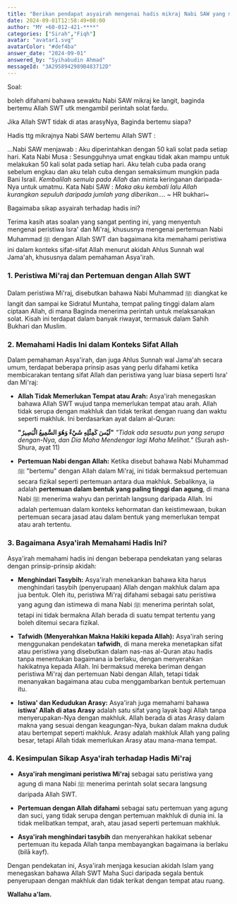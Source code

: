 ```yaml
---
title: "Berikan pendapat asyairah mengenai hadis mikraj Nabi SAW yang menceritakan pertemuannya dengan Allah SWT."
date: 2024-09-01T12:58:49+08:00
author: "MY +60-012-421-****"
categories: ["Sirah","Fiqh"]
avatar: "avatar1.svg"
avatarColor: "#def4ba"
answer_date: "2024-09-01"
answered_by: "Syihabudin Ahmad"
messageId: "3A2958942989B483712D"
---
```


Soal:

boleh difahami bahawa sewaktu Nabi SAW mikraj ke langit, baginda bertemu Allah SWT utk mengambil perintah solat fardu.

Jika Allah SWT tidak di atas arasyNya, Baginda bertemu siapa?

Hadis ttg mikrajnya Nabi SAW bertemu Allah SWT :

...Nabi SAW menjawab : Aku diperintahkan dengan 50 kali solat pada setiap hari. Kata Nabi Musa : Sesungguhnya umat engkau tidak akan mampu untuk melakukan 50 kali solat pada setiap hari. Aku telah cuba pada orang sebelum engkau dan aku telah cuba dengan semaksimum mungkin pada  Bani Israil. *Kembalilah semula pada Allah* dan minta keringanan daripada-Nya untuk umatmu. Kata Nabi SAW : *Maka aku kembali lalu Allah kurangkan sepuluh daripada jumlah yang diberikan*....
~ HR bukhari~

Bagaimaba sikap asyairah terhadap hadis ini?

<!--more-->

Terima kasih atas soalan yang sangat penting ini, yang menyentuh mengenai peristiwa Isra' dan Mi'raj, khususnya mengenai pertemuan Nabi Muhammad ﷺ dengan Allah SWT dan bagaimana kita memahami peristiwa ini dalam konteks sifat-sifat Allah menurut akidah Ahlus Sunnah wal Jama'ah, khususnya dalam pemahaman Asya'irah.

### 1. **Peristiwa Mi'raj dan Pertemuan dengan Allah SWT**

Dalam peristiwa Mi'raj, disebutkan bahawa Nabi Muhammad ﷺ diangkat ke langit dan sampai ke Sidratul Muntaha, tempat paling tinggi dalam alam ciptaan Allah, di mana Baginda menerima perintah untuk melaksanakan solat. Kisah ini terdapat dalam banyak riwayat, termasuk dalam Sahih Bukhari dan Muslim.

### 2. **Memahami Hadis Ini dalam Konteks Sifat Allah**

Dalam pemahaman Asya'irah, dan juga Ahlus Sunnah wal Jama'ah secara umum, terdapat beberapa prinsip asas yang perlu difahami ketika membicarakan tentang sifat Allah dan peristiwa yang luar biasa seperti Isra' dan Mi'raj:

- **Allah Tidak Memerlukan Tempat atau Arah:** Asya'irah menegaskan bahawa Allah SWT wujud tanpa memerlukan tempat atau arah. Allah tidak serupa dengan makhluk dan tidak terikat dengan ruang dan waktu seperti makhluk. Ini berdasarkan ayat dalam al-Quran:

  **"لَيْسَ كَمِثْلِهِ شَيْءٌ وَهُوَ السَّمِيعُ الْبَصِيرُ"**
  _"Tidak ada sesuatu pun yang serupa dengan-Nya, dan Dia Maha Mendengar lagi Maha Melihat."_ (Surah ash-Shura, ayat 11)

- **Pertemuan Nabi dengan Allah:** Ketika disebut bahawa Nabi Muhammad ﷺ "bertemu" dengan Allah dalam Mi'raj, ini tidak bermaksud pertemuan secara fizikal seperti pertemuan antara dua makhluk. Sebaliknya, ia adalah **pertemuan dalam bentuk yang paling tinggi dan agung**, di mana Nabi ﷺ menerima wahyu dan perintah langsung daripada Allah. Ini adalah pertemuan dalam konteks kehormatan dan keistimewaan, bukan pertemuan secara jasad atau dalam bentuk yang memerlukan tempat atau arah tertentu.

### 3. **Bagaimana Asya'irah Memahami Hadis Ini?**

Asya'irah memahami hadis ini dengan beberapa pendekatan yang selaras dengan prinsip-prinsip akidah:

- **Menghindari Tasybih:** Asya'irah menekankan bahawa kita harus menghindari tasybih (penyerupaan) Allah dengan makhluk dalam apa jua bentuk. Oleh itu, peristiwa Mi'raj difahami sebagai satu peristiwa yang agung dan istimewa di mana Nabi ﷺ menerima perintah solat, tetapi ini tidak bermakna Allah berada di suatu tempat tertentu yang boleh ditemui secara fizikal.

- **Tafwidh (Menyerahkan Makna Hakiki kepada Allah):** Asya'irah sering menggunakan pendekatan **tafwidh**, di mana mereka menetapkan sifat atau peristiwa yang disebutkan dalam nas-nas al-Quran atau hadis tanpa menentukan bagaimana ia berlaku, dengan menyerahkan hakikatnya kepada Allah. Ini bermaksud mereka beriman dengan peristiwa Mi'raj dan pertemuan Nabi dengan Allah, tetapi tidak menanyakan bagaimana atau cuba menggambarkan bentuk pertemuan itu.

- **Istiwa' dan Kedudukan Arasy:** Asya'irah juga memahami bahawa **istiwa' Allah di atas Arasy** adalah satu sifat yang layak bagi Allah tanpa menyerupakan-Nya dengan makhluk. Allah berada di atas Arasy dalam makna yang sesuai dengan keagungan-Nya, bukan dalam makna duduk atau bertempat seperti makhluk. Arasy adalah makhluk Allah yang paling besar, tetapi Allah tidak memerlukan Arasy atau mana-mana tempat.

### 4. **Kesimpulan Sikap Asya'irah terhadap Hadis Mi'raj**

- **Asya'irah mengimani peristiwa Mi'raj** sebagai satu peristiwa yang agung di mana Nabi ﷺ menerima perintah solat secara langsung daripada Allah SWT.
  
- **Pertemuan dengan Allah difahami** sebagai satu pertemuan yang agung dan suci, yang tidak serupa dengan pertemuan makhluk di dunia ini. Ia tidak melibatkan tempat, arah, atau jasad seperti pertemuan makhluk.

- **Asya'irah menghindari tasybih** dan menyerahkan hakikat sebenar pertemuan itu kepada Allah tanpa membayangkan bagaimana ia berlaku (bilā kayf).

Dengan pendekatan ini, Asya'irah menjaga kesucian akidah Islam yang menegaskan bahawa Allah SWT Maha Suci daripada segala bentuk penyerupaan dengan makhluk dan tidak terikat dengan tempat atau ruang.

**Wallahu a'lam.**
